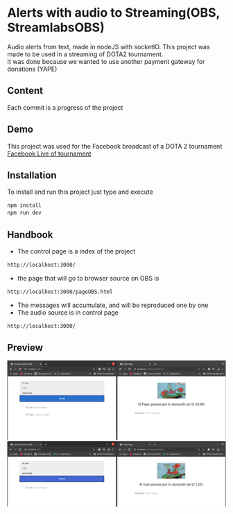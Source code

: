 # Alerts with audio to Streaming(OBS, StreamlabsOBS)
Audio alerts from text, made in nodeJS with socketIO. This project was made to be used in a streaming of DOTA2 tournament.\
It was done because we wanted to use another payment gateway for donations (YAPE)

## Content
Each commit is a progress of the project

## Demo
This project was used for the Facebook broadcast of a DOTA 2 tournament [Facebook Live of tournament](#)

## Installation
To install and run this project just type and execute
```bash
npm install
npm run dev
```

## Handbook
- The control page is a index of the project
```bash
http://localhost:3000/
```
- the page that will go to browser source on OBS is
```bash
http://localhost:3000/pageOBS.html
```
- The messages will accumulate, and will be reproduced one by one
- The audio source is in control page
```bash
http://localhost:3000/
```

## Preview

![](previewREADME/preview.png)
![](previewREADME/preview2.png)

